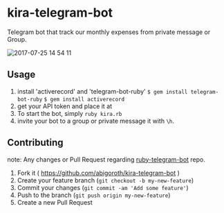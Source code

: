 # kira-telegram-bot
Telegram bot that track our monthly expenses from private message or Group.

![2017-07-25 14 54 11](https://user-images.githubusercontent.com/520990/28559480-52057788-7149-11e7-9fb3-385e4d19d8c9.jpg)

## Usage
1. install 'activerecord' and 'telegram-bot-ruby'
```$ gem install telegram-bot-ruby```
```$ gem install activerecord```
2. get your API token and place it at <token>
3. To start the bot, simply `ruby kira.rb`
4. invite your bot to a group or private message it with `\h`.

## Contributing
note: Any changes or Pull Request regarding [ruby-telegram-bot](https://github.com/atipugin/telegram-bot-ruby) repo.

1. Fork it ( https://github.com/abigoroth/kira-telegram-bot )
2. Create your feature branch (`git checkout -b my-new-feature`)
3. Commit your changes (`git commit -am 'Add some feature'`)
4. Push to the branch (`git push origin my-new-feature`)
5. Create a new Pull Request
